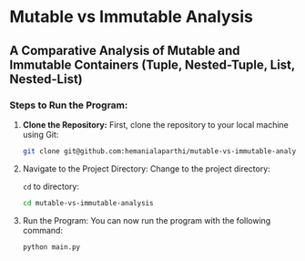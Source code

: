 # Mutable vs Immutable Analysis

## A Comparative Analysis of Mutable and Immutable Containers (Tuple, Nested-Tuple, List, Nested-List)

### Steps to Run the Program:

1. **Clone the Repository:**
   First, clone the repository to your local machine using Git:
   ```bash
   git clone git@github.com:hemanialaparthi/mutable-vs-immutable-analysis.git
   ````

2. Navigate to the Project Directory: Change to the project directory:

    `cd` to directory:

   ```bash
   cd mutable-vs-immutable-analysis
   ````

3. Run the Program: You can now run the program with the following command:

   ```bash
   python main.py
   ````
